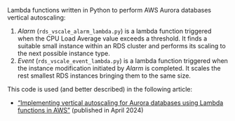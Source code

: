 Lambda functions written in Python to perform AWS Aurora databases
vertical autoscaling:

1. _Alarm_ (`rds_vscale_alarm_lambda.py`) is a lambda function triggered
when the CPU Load Average value exceeds a threshold. It finds a suitable
small instance within an RDS cluster and performs its scaling to
the next possible instance type.
2. _Event_ (`rds_vscale_event_lambda.py`) is a lambda function triggered
when the instance modification initiated by _Alarm_ is completed. It
scales the rest smallest RDS instances bringing them to the same size.

This code is used (and better described) in the following article:
* [“Implementing vertical autoscaling for Aurora databases using Lambda functions in AWS”](https://blog.palark.com/aws-rds-aurora-vertical-autoscaling/)
(published in April 2024)
